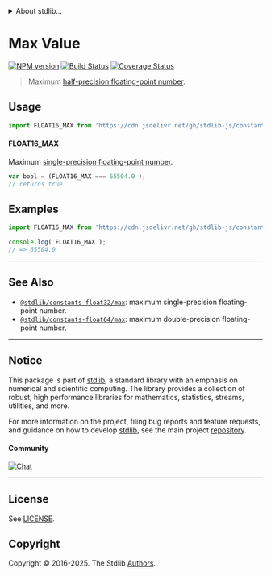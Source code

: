 <!--

@license Apache-2.0

Copyright (c) 2018 The Stdlib Authors.

Licensed under the Apache License, Version 2.0 (the "License");
you may not use this file except in compliance with the License.
You may obtain a copy of the License at

   http://www.apache.org/licenses/LICENSE-2.0

Unless required by applicable law or agreed to in writing, software
distributed under the License is distributed on an "AS IS" BASIS,
WITHOUT WARRANTIES OR CONDITIONS OF ANY KIND, either express or implied.
See the License for the specific language governing permissions and
limitations under the License.

-->


<details>
  <summary>
    About stdlib...
  </summary>
  <p>We believe in a future in which the web is a preferred environment for numerical computation. To help realize this future, we've built stdlib. stdlib is a standard library, with an emphasis on numerical and scientific computation, written in JavaScript (and C) for execution in browsers and in Node.js.</p>
  <p>The library is fully decomposable, being architected in such a way that you can swap out and mix and match APIs and functionality to cater to your exact preferences and use cases.</p>
  <p>When you use stdlib, you can be absolutely certain that you are using the most thorough, rigorous, well-written, studied, documented, tested, measured, and high-quality code out there.</p>
  <p>To join us in bringing numerical computing to the web, get started by checking us out on <a href="https://github.com/stdlib-js/stdlib">GitHub</a>, and please consider <a href="https://opencollective.com/stdlib">financially supporting stdlib</a>. We greatly appreciate your continued support!</p>
</details>

# Max Value

[![NPM version][npm-image]][npm-url] [![Build Status][test-image]][test-url] [![Coverage Status][coverage-image]][coverage-url] <!-- [![dependencies][dependencies-image]][dependencies-url] -->

> Maximum [half-precision floating-point number][half-precision-floating-point-format].



<section class="usage">

## Usage

```javascript
import FLOAT16_MAX from 'https://cdn.jsdelivr.net/gh/stdlib-js/constants-float16-max@deno/mod.js';
```

#### FLOAT16_MAX

Maximum [single-precision floating-point number][half-precision-floating-point-format].

```javascript
var bool = (FLOAT16_MAX === 65504.0 );
// returns true
```

</section>

<!-- /.usage -->

<section class="examples">

## Examples

<!-- TODO: better example -->

<!-- eslint no-undef: "error" -->

```javascript
import FLOAT16_MAX from 'https://cdn.jsdelivr.net/gh/stdlib-js/constants-float16-max@deno/mod.js';

console.log( FLOAT16_MAX );
// => 65504.0
```

</section>

<!-- /.examples -->

<!-- Section for related `stdlib` packages. Do not manually edit this section, as it is automatically populated. -->

<section class="related">

* * *

## See Also

-   <span class="package-name">[`@stdlib/constants-float32/max`][@stdlib/constants/float32/max]</span><span class="delimiter">: </span><span class="description">maximum single-precision floating-point number.</span>
-   <span class="package-name">[`@stdlib/constants-float64/max`][@stdlib/constants/float64/max]</span><span class="delimiter">: </span><span class="description">maximum double-precision floating-point number.</span>

</section>

<!-- /.related -->

<!-- Section for all links. Make sure to keep an empty line after the `section` element and another before the `/section` close. -->


<section class="main-repo" >

* * *

## Notice

This package is part of [stdlib][stdlib], a standard library with an emphasis on numerical and scientific computing. The library provides a collection of robust, high performance libraries for mathematics, statistics, streams, utilities, and more.

For more information on the project, filing bug reports and feature requests, and guidance on how to develop [stdlib][stdlib], see the main project [repository][stdlib].

#### Community

[![Chat][chat-image]][chat-url]

---

## License

See [LICENSE][stdlib-license].


## Copyright

Copyright &copy; 2016-2025. The Stdlib [Authors][stdlib-authors].

</section>

<!-- /.stdlib -->

<!-- Section for all links. Make sure to keep an empty line after the `section` element and another before the `/section` close. -->

<section class="links">

[npm-image]: http://img.shields.io/npm/v/@stdlib/constants-float16-max.svg
[npm-url]: https://npmjs.org/package/@stdlib/constants-float16-max

[test-image]: https://github.com/stdlib-js/constants-float16-max/actions/workflows/test.yml/badge.svg?branch=main
[test-url]: https://github.com/stdlib-js/constants-float16-max/actions/workflows/test.yml?query=branch:main

[coverage-image]: https://img.shields.io/codecov/c/github/stdlib-js/constants-float16-max/main.svg
[coverage-url]: https://codecov.io/github/stdlib-js/constants-float16-max?branch=main

<!--

[dependencies-image]: https://img.shields.io/david/stdlib-js/constants-float16-max.svg
[dependencies-url]: https://david-dm.org/stdlib-js/constants-float16-max/main

-->

[chat-image]: https://img.shields.io/gitter/room/stdlib-js/stdlib.svg
[chat-url]: https://app.gitter.im/#/room/#stdlib-js_stdlib:gitter.im

[stdlib]: https://github.com/stdlib-js/stdlib

[stdlib-authors]: https://github.com/stdlib-js/stdlib/graphs/contributors

[umd]: https://github.com/umdjs/umd
[es-module]: https://developer.mozilla.org/en-US/docs/Web/JavaScript/Guide/Modules

[deno-url]: https://github.com/stdlib-js/constants-float16-max/tree/deno
[deno-readme]: https://github.com/stdlib-js/constants-float16-max/blob/deno/README.md
[umd-url]: https://github.com/stdlib-js/constants-float16-max/tree/umd
[umd-readme]: https://github.com/stdlib-js/constants-float16-max/blob/umd/README.md
[esm-url]: https://github.com/stdlib-js/constants-float16-max/tree/esm
[esm-readme]: https://github.com/stdlib-js/constants-float16-max/blob/esm/README.md
[branches-url]: https://github.com/stdlib-js/constants-float16-max/blob/main/branches.md

[stdlib-license]: https://raw.githubusercontent.com/stdlib-js/constants-float16-max/main/LICENSE

[half-precision-floating-point-format]: https://en.wikipedia.org/wiki/Half-precision_floating-point_format

<!-- <related-links> -->

[@stdlib/constants/float32/max]: https://github.com/stdlib-js/constants-float32-max/tree/deno

[@stdlib/constants/float64/max]: https://github.com/stdlib-js/constants-float64-max/tree/deno

<!-- </related-links> -->

</section>

<!-- /.links -->
